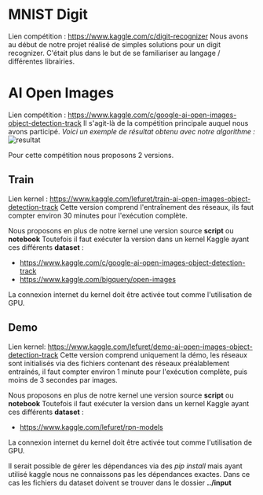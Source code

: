 # MNIST Digit
Lien compétition : https://www.kaggle.com/c/digit-recognizer
Nous avons au début de notre projet réalisé de simples solutions pour un digit recognizer.
C'était plus dans le but de se familiariser au langage / différentes librairies.


# AI Open Images
Lien compétition : https://www.kaggle.com/c/google-ai-open-images-object-detection-track
Il s'agit-là de la compétition principale auquel nous avons participé.
*Voici un exemple de résultat obtenu avec notre algorithme :*
![resultat](https://image.noelshack.com/fichiers/2019/16/7/1555856346-resultat.png)

Pour cette compétition nous proposons 2 versions.
## Train
Lien kernel : https://www.kaggle.com/lefuret/train-ai-open-images-object-detection-track
Cette version comprend l'entraînement des réseaux, ils faut compter environ 30 minutes pour l'exécution complète.

Nous proposons en plus de notre kernel une version source **script** ou **notebook**
Toutefois il faut exécuter la version dans un kernel Kaggle ayant ces différents **dataset** :
  - https://www.kaggle.com/c/google-ai-open-images-object-detection-track
  - https://www.kaggle.com/bigquery/open-images

La connexion internet du kernel doit être activée tout comme l'utilisation de GPU.


## Demo
Lien kernel: https://www.kaggle.com/lefuret/demo-ai-open-images-object-detection-track
Cette version comprend uniquement la démo, les réseaux sont initialisés via des fichiers contenant des réseaux préalablement entrainés, il faut compter environ 1 minute pour l'exécution complète, puis moins de 3 secondes par images.

Nous proposons en plus de notre kernel une version source **script** ou **notebook**
Toutefois il faut exécuter la version dans un kernel Kaggle ayant ces différents **dataset** :
  - https://www.kaggle.com/lefuret/rpn-models

La connexion internet du kernel doit être activée tout comme l'utilisation de GPU.

Il serait possible de gérer les dépendances via des *pip install* mais ayant utilisé kaggle nous ne connaissons pas les dépendances exactes. Dans ce cas les fichiers du dataset doivent se trouver dans le dossier **../input**


